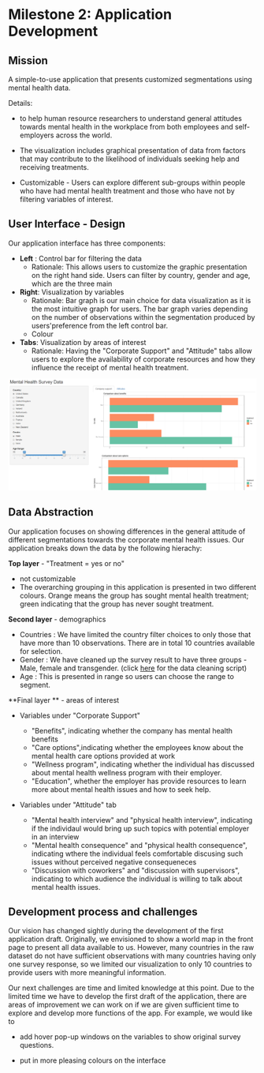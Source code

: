 # Milestone 2: Application Development


## Mission

A simple-to-use application that presents customized segmentations using mental health data.

Details:

- to help human resource researchers to understand general attitudes towards mental health in the workplace from both employees and self-employers across the world. 

- The visualization includes graphical presentation of data from factors that may contribute to the likelihood of individuals seeking help and receiving treatments. 

- Customizable - Users can explore different sub-groups within people who have had mental health treatment and those who have not by filtering variables of interest.

## User Interface - Design

Our application interface has three components:

 - **Left** : Control bar for filtering the data
     - Rationale: This allows users to customize the graphic presentation on the right hand side. Users can filter by country, gender and age, which are the three main 
 - **Right**: Visualization by variables
     - Rationale: Bar graph is our main choice for data visualization as it is the most intuitive graph for users. The bar graph varies depending on the number of observations within the segmentation produced by users'preference from the left control bar.
     - Colour
 - **Tabs**: Visualization by areas of interest
     - Rationale: Having the "Corporate Support" and "Attitude" tabs allow users to explore the availability of corporate resources and how they influence the receipt of mental health treatment.

![](../img/screenshot.PNG)

## Data Abstraction 

Our application focuses on showing differences in the general attitude of different segmentations towards the corporate mental health issues. Our application breaks down the data by the following hierachy:

**Top layer**  - "Treatment = yes or no"
   - not customizable
   - The overarching grouping in this application is presented in two different colours. Orange means the group has sought mental health treatment; green indicating that the group has never sought treatment.

**Second layer** - demographics
 - Countries :
     We have limited the country filter choices to only those that have more than 10 observations. There are in total 10 countries available for selection.
 - Gender :
    We have cleaned up the survey result to have three groups - Male, female and transgender. (click [here](https://github.com/UBC-MDS/DSCI_532_Mental-health-survey-Tech/blob/master/src/tidy_data.R) for the data cleaning script)
 - Age :
    This is presented in range so users can choose the range to segment.


 **Final layer ** - areas of interest

- Variables under "Corporate Support" 
    - "Benefits", indicating whether the company has mental health benefits
    - "Care options",indicating whether the employees know about the mental health care options provided at work
    - "Wellness program", indicating whether the individual has discussed about mental health wellness program with their employer.
    - "Education", whether the employer has provide resources to learn more about mental health issues and how to seek help.
  
- Variables under "Attitude" tab
    - "Mental health interview" and "physical health interview", indicating if the individaul would bring up such topics with potential employer in an interview
    - "Mental health consequence" and "physical health consequence", indicating wthere the individual feels comfortable discusing such issues without perceived negative consequeneces
    - "Discussion with coworkers" and "discussion with supervisors", indicating to which audience the individual is willing to talk about mental health issues.

## Development process and challenges

Our vision has changed sightly during the development of the first application draft. Originally, we envisioned to show a world map in the front page to present all data available to us. However, many countries in the raw dataset do not have sufficient observations with many countries having only one survey response, so we limited our visualization to only 10 countries to provide users with more meaningful information.

Our next challenges are time and limited knowledge at this point. Due to the limited time we have to develop the first draft of the application, there are areas of improvement we can work on if we are given sufficient time to explore and develop more functions of the app. For example, we would like to 

   - add hover pop-up windows on the variables to show original survey questions.
    
   - put in more pleasing colours on the interface
   